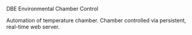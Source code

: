 DBE Environmental Chamber Control

Automation of temperature chamber. Chamber controlled via persistent, real-time web server.
